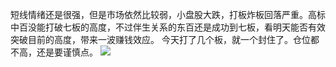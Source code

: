 短线情绪还是很强，但是市场依然比较弱，小盘股大跌，打板炸板回落严重。高标中百没能打破七板的高度，不过伴生关系的东百还是成功到七板，看明天能否有效突破目前的高度，带来一波赚钱效应。
今天打了几个板，就一个封住了。仓位都不高，还是要谨慎点。
![](http://hrzimgs.hzdea.top/imgs/202501031534971.png)

